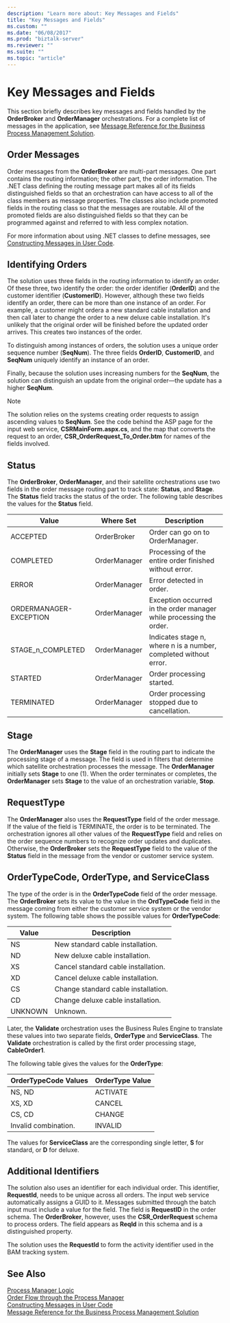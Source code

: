 ```yaml
---
description: "Learn more about: Key Messages and Fields"
title: "Key Messages and Fields"
ms.custom: ""
ms.date: "06/08/2017"
ms.prod: "biztalk-server"
ms.reviewer: ""
ms.suite: ""
ms.topic: "article"
---
```

# Key Messages and Fields
This section briefly describes key messages and fields handled by the **OrderBroker** and **OrderManager** orchestrations. For a complete list of messages in the application, see [Message Reference for the Business Process Management Solution](../core/message-reference-for-the-business-process-management-solution.md).  
  
## Order Messages  
 Order messages from the **OrderBroker** are multi-part messages. One part contains the routing information; the other part, the order information. The .NET class defining the routing message part makes all of its fields distinguished fields so that an orchestration can have access to all of the class members as message properties. The classes also include promoted fields in the routing class so that the messages are routable. All of the promoted fields are also distinguished fields so that they can be programmed against and referred to with less complex notation.  
  
 For more information about using .NET classes to define messages, see [Constructing Messages in User Code](../core/constructing-messages-in-user-code.md).  
  
## Identifying Orders  
 The solution uses three fields in the routing information to identify an order. Of these three, two identify the order: the order identifier (**OrderID**) and the customer identifier (**CustomerID**). However, although these two fields identify an order, there can be more than one instance of an order. For example, a customer might ordera a new standard cable installation and then call later to change the order to a new deluxe cable installation. It's unlikely that the original order will be finished before the updated order arrives. This creates two instances of the order.  
  
 To distinguish among instances of orders, the solution uses a unique order sequence number (**SeqNum**). The three fields **OrderID**, **CustomerID**, and **SeqNum** uniquely identify an instance of an order.  
  
 Finally, because the solution uses increasing numbers for the **SeqNum**, the solution can distinguish an update from the original order—the update has a higher **SeqNum**.  
  
> [!NOTE]
>  The solution relies on the systems creating order requests to assign ascending values to **SeqNum**. See the code behind the ASP page for the input web service, **CSRMainForm.aspx.cs**, and the map that converts the request to an order, **CSR_OrderRequest_To_Order.btm** for names of the fields involved.  
  
## Status  
 The **OrderBroker**, **OrderManager**, and their satellite orchestrations use two fields in the order message routing part to track state: **Status**, and **Stage**. The **Status** field tracks the status of the order. The following table describes the values for the **Status** field.  
  
|Value|Where Set|Description|  
|-----------|---------------|-----------------|  
|ACCEPTED|OrderBroker|Order can go on to OrderManager.|  
|COMPLETED|OrderManager|Processing of the entire order finished without error.|  
|ERROR|OrderManager|Error detected in order.|  
|ORDERMANAGER-EXCEPTION|OrderManager|Exception occurred in the order manager while processing the order.|  
|STAGE_n_COMPLETED|OrderManager|Indicates stage n, where n is a number, completed without error.|  
|STARTED|OrderManager|Order processing started.|  
|TERMINATED|OrderManager|Order processing stopped due to cancellation.|  
  
## Stage  
 The **OrderManager** uses the **Stage** field in the routing part to indicate the processing stage of a message. The field is used in filters that determine which satellite orchestration processes the message. The **OrderManager** initially sets **Stage** to one (1). When the order terminates or completes, the **OrderManager** sets **Stage** to the value of an orchestration variable, **Stop**.  
  
## RequestType  
 The **OrderManager** also uses the **RequestType** field of the order message. If the value of the field is TERMINATE, the order is to be terminated. The orchestration ignores all other values of the **RequestType** field and relies on the order sequence numbers to recognize order updates and duplicates. Otherwise, the **OrderBroker** sets the **RequestType** field to the value of the **Status** field in the message from the vendor or customer service system.  
  
## OrderTypeCode, OrderType, and ServiceClass  
 The type of the order is in the **OrderTypeCode** field of the order message. The **OrderBroker** sets its value to the value in the **OrdTypeCode** field in the message coming from either the customer service system or the vendor system. The following table shows the possible values for **OrderTypeCode**:  
  
|Value|Description|  
|-----------|-----------------|  
|NS|New standard cable installation.|  
|ND|New deluxe cable installation.|  
|XS|Cancel standard cable installation.|  
|XD|Cancel deluxe cable installation.|  
|CS|Change standard cable installation.|  
|CD|Change deluxe cable installation.|  
|UNKNOWN|Unknown.|  
  
 Later, the **Validate** orchestration uses the Business Rules Engine to translate these values into two separate fields, **OrderType** and **ServiceClass**. The **Validate** orchestration is called by the first order processing stage, **CableOrder1**.  
  
 The following table gives the values for the **OrderType**:  
  
|OrderTypeCode Values|OrderType Value|  
|--------------------------|---------------------|  
|NS, ND|ACTIVATE|  
|XS, XD|CANCEL|  
|CS, CD|CHANGE|  
|Invalid combination.|INVALID|  
  
 The values for **ServiceClass** are the corresponding single letter, **S** for standard, or **D** for deluxe.  
  
## Additional Identifiers  
 The solution also uses an identifier for each individual order. This identifier, **RequestId**, needs to be unique across all orders. The input web service automatically assigns a GUID to it. Messages submitted through the batch input must include a value for the field. The field is **RequestID** in the order schema. The **OrderBroker**, however, uses the **CSR_OrderRequest** schema to process orders. The field appears as **ReqId** in this schema and is a distinguished property.  
  
 The solution uses the **RequestId** to form the activity identifier used in the BAM tracking system.  
  
## See Also  
 [Process Manager Logic](../core/process-manager-logic.md)   
 [Order Flow through the Process Manager](../core/order-flow-through-the-process-manager.md)   
 [Constructing Messages in User Code](../core/constructing-messages-in-user-code.md)   
 [Message Reference for the Business Process Management Solution](../core/message-reference-for-the-business-process-management-solution.md)
